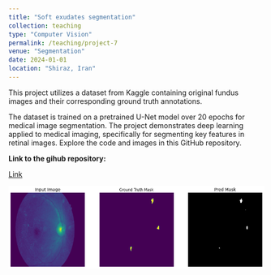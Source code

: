 ```yaml
---
title: "Soft exudates segmentation"
collection: teaching
type: "Computer Vision"
permalink: /teaching/project-7
venue: "Segmentation"
date: 2024-01-01
location: "Shiraz, Iran"
---
```


This project utilizes a dataset from Kaggle containing original fundus images and their corresponding ground truth annotations.

The dataset is trained on a pretrained U-Net model over 20 epochs for medical image segmentation. The project demonstrates deep learning applied to medical imaging, specifically for segmenting key features in retinal images. Explore the code and images in this GitHub repository.

**Link to the gihub repository:**

[Link](https://github.com/PouyaSonej/soft-exudate-segmentation-U-Net.git)

![image](/images/Project7.png)
